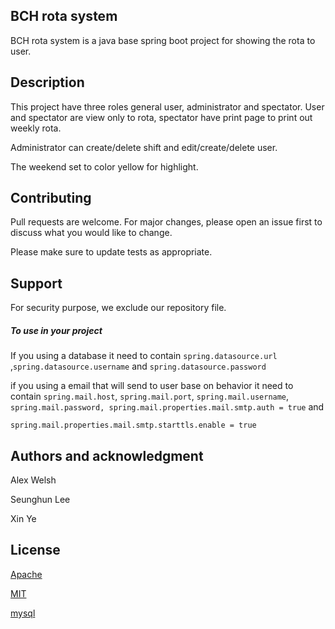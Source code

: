 ## BCH rota system

BCH rota system is a java base spring boot project for showing the rota to user.

## Description

This project have three roles general user, administrator and spectator. User and spectator are view only to rota, spectator have print page to print out weekly rota.

Administrator can create/delete shift and edit/create/delete user.

The weekend set to color yellow for highlight.

## Contributing

Pull requests are welcome. For major changes, please open an issue first to discuss what you would like to change.

Please make sure to update tests as appropriate.

## Support

For security purpose, we exclude our repository file. 

##### To use in your project

If you using a database it need to contain  `spring.datasource.url` ,`spring.datasource.username` and `spring.datasource.password`

if you using a email that will send to user base on behavior it need to contain `spring.mail.host`, `spring.mail.port`, `spring.mail.username`, `spring.mail.password, spring.mail.properties.mail.smtp.auth = true` and 

`spring.mail.properties.mail.smtp.starttls.enable = true`

## Authors and acknowledgment

Alex Welsh

Seunghun Lee

Xin Ye

## License

 [Apache](http://www.apache.org/licenses/)

[MIT](https://choosealicense.com/licenses/mit/)

[mysql](https://www.gnu.org/licenses/old-licenses/gpl-2.0.txt)